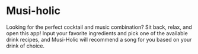 # Musi-holic

Looking for the perfect cocktail and music combination? Sit back, relax, and open this app! Input your favorite ingredients and pick one of the available drink recipes, and Musi-Holic will recommend a song for you based on your drink of choice.